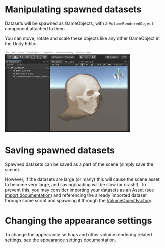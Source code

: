 # Manipulating spawned datasets

Datasets will be spawned as GameObjects, with a `VolumeRenderedObject` component attached to them.

You can move, rotate and scale these objects like any other GameObject in the Unity Editor.

<img src="movement.gif" width="400px">

# Saving spawned datasets

Spawned datasets can be saved as a part of the scene (simply save the scene).

However, if the datasets are large (or many) this will cause the scene asset to become very large, and saving/loading will be slow (or crash!).
To prevent this, you may consider importing your datasets as an Asset (see [import documentation](ImportingDatasets.md)) and referencing the already imported dataset through some script and spawning it through the [VolumeObjectFactory](../../Scripting/Importing.md).

# Changing the appearance settings

To change the appearance settings and other volume rendering related settings, see [the appearance settings documentation](VolumeRenderingSettings.md).
